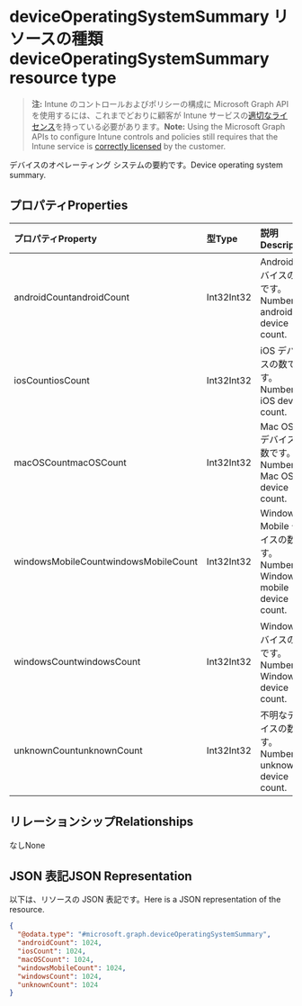 # <a name="deviceoperatingsystemsummary-resource-type"></a><span data-ttu-id="ab506-101">deviceOperatingSystemSummary リソースの種類</span><span class="sxs-lookup"><span data-stu-id="ab506-101">deviceOperatingSystemSummary resource type</span></span>

> <span data-ttu-id="ab506-102">**注:** Intune のコントロールおよびポリシーの構成に Microsoft Graph API を使用するには、これまでどおりに顧客が Intune サービスの[適切なライセンス](https://go.microsoft.com/fwlink/?linkid=839381)を持っている必要があります。</span><span class="sxs-lookup"><span data-stu-id="ab506-102">**Note:** Using the Microsoft Graph APIs to configure Intune controls and policies still requires that the Intune service is [correctly licensed](https://go.microsoft.com/fwlink/?linkid=839381) by the customer.</span></span>

<span data-ttu-id="ab506-103">デバイスのオペレーティング システムの要約です。</span><span class="sxs-lookup"><span data-stu-id="ab506-103">Device operating system summary.</span></span>
## <a name="properties"></a><span data-ttu-id="ab506-104">プロパティ</span><span class="sxs-lookup"><span data-stu-id="ab506-104">Properties</span></span>
|<span data-ttu-id="ab506-105">プロパティ</span><span class="sxs-lookup"><span data-stu-id="ab506-105">Property</span></span>|<span data-ttu-id="ab506-106">型</span><span class="sxs-lookup"><span data-stu-id="ab506-106">Type</span></span>|<span data-ttu-id="ab506-107">説明</span><span class="sxs-lookup"><span data-stu-id="ab506-107">Description</span></span>|
|:---|:---|:---|
|<span data-ttu-id="ab506-108">androidCount</span><span class="sxs-lookup"><span data-stu-id="ab506-108">androidCount</span></span>|<span data-ttu-id="ab506-109">Int32</span><span class="sxs-lookup"><span data-stu-id="ab506-109">Int32</span></span>|<span data-ttu-id="ab506-110">Android デバイスの数です。</span><span class="sxs-lookup"><span data-stu-id="ab506-110">Number of android device count.</span></span>|
|<span data-ttu-id="ab506-111">iosCount</span><span class="sxs-lookup"><span data-stu-id="ab506-111">iosCount</span></span>|<span data-ttu-id="ab506-112">Int32</span><span class="sxs-lookup"><span data-stu-id="ab506-112">Int32</span></span>|<span data-ttu-id="ab506-113">iOS デバイスの数です。</span><span class="sxs-lookup"><span data-stu-id="ab506-113">Number of iOS device count.</span></span>|
|<span data-ttu-id="ab506-114">macOSCount</span><span class="sxs-lookup"><span data-stu-id="ab506-114">macOSCount</span></span>|<span data-ttu-id="ab506-115">Int32</span><span class="sxs-lookup"><span data-stu-id="ab506-115">Int32</span></span>|<span data-ttu-id="ab506-116">Mac OS X デバイスの数です。</span><span class="sxs-lookup"><span data-stu-id="ab506-116">Number of Mac OS X device count.</span></span>|
|<span data-ttu-id="ab506-117">windowsMobileCount</span><span class="sxs-lookup"><span data-stu-id="ab506-117">windowsMobileCount</span></span>|<span data-ttu-id="ab506-118">Int32</span><span class="sxs-lookup"><span data-stu-id="ab506-118">Int32</span></span>|<span data-ttu-id="ab506-119">Windows Mobile デバイスの数です。</span><span class="sxs-lookup"><span data-stu-id="ab506-119">Number of Windows mobile device count.</span></span>|
|<span data-ttu-id="ab506-120">windowsCount</span><span class="sxs-lookup"><span data-stu-id="ab506-120">windowsCount</span></span>|<span data-ttu-id="ab506-121">Int32</span><span class="sxs-lookup"><span data-stu-id="ab506-121">Int32</span></span>|<span data-ttu-id="ab506-122">Windows デバイスの数です。</span><span class="sxs-lookup"><span data-stu-id="ab506-122">Number of Windows device count.</span></span>|
|<span data-ttu-id="ab506-123">unknownCount</span><span class="sxs-lookup"><span data-stu-id="ab506-123">unknownCount</span></span>|<span data-ttu-id="ab506-124">Int32</span><span class="sxs-lookup"><span data-stu-id="ab506-124">Int32</span></span>|<span data-ttu-id="ab506-125">不明なデバイスの数です。</span><span class="sxs-lookup"><span data-stu-id="ab506-125">Number of unknown device count.</span></span>|

## <a name="relationships"></a><span data-ttu-id="ab506-126">リレーションシップ</span><span class="sxs-lookup"><span data-stu-id="ab506-126">Relationships</span></span>
<span data-ttu-id="ab506-127">なし</span><span class="sxs-lookup"><span data-stu-id="ab506-127">None</span></span>
## <a name="json-representation"></a><span data-ttu-id="ab506-128">JSON 表記</span><span class="sxs-lookup"><span data-stu-id="ab506-128">JSON Representation</span></span>
<span data-ttu-id="ab506-129">以下は、リソースの JSON 表記です。</span><span class="sxs-lookup"><span data-stu-id="ab506-129">Here is a JSON representation of the resource.</span></span>
<!-- {
  "blockType": "resource",
  "@odata.type": "microsoft.graph.deviceOperatingSystemSummary"
}
-->
``` json
{
  "@odata.type": "#microsoft.graph.deviceOperatingSystemSummary",
  "androidCount": 1024,
  "iosCount": 1024,
  "macOSCount": 1024,
  "windowsMobileCount": 1024,
  "windowsCount": 1024,
  "unknownCount": 1024
}
```



